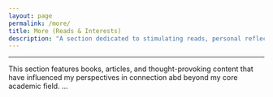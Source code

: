 ```yaml
---
layout: page
permalink: /more/
title: More (Reads & Interests) 
description: "A section dedicated to stimulating reads, personal reflections, and non-academic interests."
---
```



---
This section features books, articles, and thought-provoking content that have influenced my perspectives in connection abd beyond my core academic field.
...

